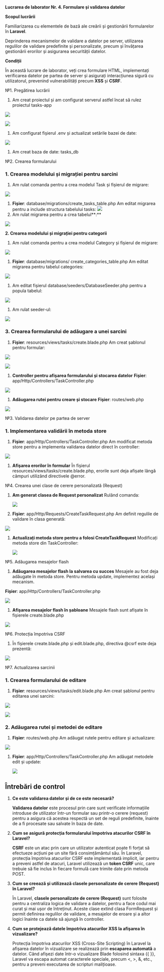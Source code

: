﻿**Lucrarea de laborator Nr. 4. Formulare și validarea datelor**

**Scopul lucrării**

Familiarizarea cu elementele de bază ale creării și gestionării formularelor în **Laravel**.

Deprinderea mecanismelor de validare a datelor pe server, utilizarea regulilor de validare predefinite și personalizate, precum și învățarea gestionării erorilor și asigurarea securității datelor.

**Condiții**

În această lucrare de laborator, veți crea formulare HTML, implementați verificarea datelor pe partea de server și asigurați interacțiunea sigură cu utilizatorul, prevenind vulnerabilități precum **XSS** și **CSRF**.

№1. Pregătirea lucrării

1. Am creat proiectul și am configurat serverul astfel încat să rulez proiectul tasks-app

![](Aspose.Words.51eaac76-79a4-42ef-8f5d-b7ba9a00622d.001.png)

![](Aspose.Words.51eaac76-79a4-42ef-8f5d-b7ba9a00622d.002.png)

1. Am configurat fișierul .env și actualizat setările bazei de date:

![](Aspose.Words.51eaac76-79a4-42ef-8f5d-b7ba9a00622d.003.png)

1. Am creat baza de date:  tasks\_db

№2. Crearea formularului
### **1. Crearea modelului și migrației pentru sarcini**
1. Am rulat comanda pentru a crea modelul Task și fișierul de migrare:

![](Aspose.Words.51eaac76-79a4-42ef-8f5d-b7ba9a00622d.004.png)

1. **Fișier**: database/migrations/create\_tasks\_table.php
   Am editat migrarea pentru a include structura tabelului tasks:
   ![](Aspose.Words.51eaac76-79a4-42ef-8f5d-b7ba9a00622d.005.png)
1. Am rulat migrarea pentru a crea tabelul**:**

![](Aspose.Words.51eaac76-79a4-42ef-8f5d-b7ba9a00622d.006.png)

**2. Crearea modelului și migrației pentru categorii**

1. Am rulat comanda pentru a crea modelul Category și fișierul de migrare:

![](Aspose.Words.51eaac76-79a4-42ef-8f5d-b7ba9a00622d.007.png)

1. **Fișier**: database/migrations/ create\_categories\_table.php
   Am editat migrarea pentru tabelul categories:

![](Aspose.Words.51eaac76-79a4-42ef-8f5d-b7ba9a00622d.008.png)

1. Am editat fișierul database/seeders/DatabaseSeeder.php pentru a popula tabelul:

![](Aspose.Words.51eaac76-79a4-42ef-8f5d-b7ba9a00622d.009.png)

1. Am rulat seeder-ul:

![](Aspose.Words.51eaac76-79a4-42ef-8f5d-b7ba9a00622d.010.png)
### **3. Crearea formularului de adăugare a unei sarcini**
1. **Fișier**: resources/views/tasks/create.blade.php
   Am creat șablonul pentru formular:

![](Aspose.Words.51eaac76-79a4-42ef-8f5d-b7ba9a00622d.011.png)

![](Aspose.Words.51eaac76-79a4-42ef-8f5d-b7ba9a00622d.012.png)

1. **Controller pentru afișarea formularului și stocarea datelor**
   **Fișier**: app/Http/Controllers/TaskController.php

![](Aspose.Words.51eaac76-79a4-42ef-8f5d-b7ba9a00622d.013.png)

1. **Adăugarea rutei pentru creare și stocare**
   **Fișier**: routes/web.php

![](Aspose.Words.51eaac76-79a4-42ef-8f5d-b7ba9a00622d.014.png)

№3. Validarea datelor pe partea de server
### **1. Implementarea validării în metoda store**
1. **Fișier**: app/Http/Controllers/TaskController.php
   Am modificat metoda store pentru a implementa validarea datelor direct în controller:

![](Aspose.Words.51eaac76-79a4-42ef-8f5d-b7ba9a00622d.015.png)

1. **Afișarea erorilor în formular**
   În fișierul resources/views/tasks/create.blade.php, erorile sunt deja afișate lângă câmpuri utilizând directivele @error.

№4. Crearea unei clase de cerere personalizată (Request)

1. **Am generat clasea de Request personalizat**
   Rulând comanda:

   ![](Aspose.Words.51eaac76-79a4-42ef-8f5d-b7ba9a00622d.016.png)

1. **Fișier**: app/Http/Requests/CreateTaskRequest.php
   Am definit regulile de validare în clasa generată:

![](Aspose.Words.51eaac76-79a4-42ef-8f5d-b7ba9a00622d.017.png)

1. **Actualizați metoda store pentru a folosi CreateTaskRequest**
   Modificați metoda store din TaskController:

   ![](Aspose.Words.51eaac76-79a4-42ef-8f5d-b7ba9a00622d.018.png)

№5. Adăugarea mesajelor flash

1. **Adăugarea mesajelor flash la salvarea cu succes**
   Mesajele au fost deja adăugate în metoda store. Pentru metoda update, implementez  același mecanism.

**Fișier**: app/Http/Controllers/TaskController.php

![](Aspose.Words.51eaac76-79a4-42ef-8f5d-b7ba9a00622d.019.png)

1. **Afișarea mesajelor flash în șabloane**
   Mesajele flash sunt afișate în fișierele create.blade.php 

![](Aspose.Words.51eaac76-79a4-42ef-8f5d-b7ba9a00622d.020.png)

№6. Protecția împotriva CSRF

1. În fișierele create.blade.php și edit.blade.php, directiva @csrf este deja prezentă:

![](Aspose.Words.51eaac76-79a4-42ef-8f5d-b7ba9a00622d.021.png)

№7. Actualizarea sarcinii
### **1. Crearea formularului de editare**
1. **Fișier**: resources/views/tasks/edit.blade.php
   Am creat șablonul pentru editarea unei sarcini:

![](Aspose.Words.51eaac76-79a4-42ef-8f5d-b7ba9a00622d.022.png)

![](Aspose.Words.51eaac76-79a4-42ef-8f5d-b7ba9a00622d.023.png)
### **2. Adăugarea rutei și metodei de editare**
1. **Fișier**: routes/web.php
   Am adăugat rutele pentru editare și actualizare:

![](Aspose.Words.51eaac76-79a4-42ef-8f5d-b7ba9a00622d.024.png)

1. **Fișier**: app/Http/Controllers/TaskController.php
   Am adăugat metodele edit și update:

   ![](Aspose.Words.51eaac76-79a4-42ef-8f5d-b7ba9a00622d.025.png)


## **Întrebări de control**
1. **Ce este validarea datelor și de ce este necesară?**

   **Validarea datelor** este procesul prin care sunt verificate informațiile introduse de utilizator într-un formular sau printr-o cerere (request) pentru a asigura că acestea respectă un set de reguli predefinite, înainte de a fi procesate sau salvate în baza de date.

1. **Cum se asigură protecția formularului împotriva atacurilor CSRF în Laravel?**

   **CSRF** este un atac prin care un utilizator autenticat poate fi forțat să efectueze acțiuni pe un site fără consimțământul său. În Laravel, protecția împotriva atacurilor CSRF este implementată implicit, iar pentru a preveni astfel de atacuri, Laravel utilizează un **token CSRF** unic, care trebuie să fie inclus în fiecare formulă care trimite date prin metoda POST.

1. **Cum se creează și utilizează clasele personalizate de cerere (Request) în Laravel?**

   În Laravel, **clasele personalizate de cerere (Request)** sunt folosite pentru a centraliza logica de validare a datelor, pentru a face codul mai curat și mai ușor de întreținut. Aceste clase extind clasa FormRequest și permit definirea regulilor de validare, a mesajelor de eroare și a altor logici înainte ca datele să ajungă în controller.

1. **Cum se protejează datele împotriva atacurilor XSS la afișarea în vizualizare?**

   Protecția împotriva atacurilor XSS (Cross-Site Scripting) în Laravel la afișarea datelor în vizualizare se realizează prin **escaparea automată** a datelor.  Când afișezi date într-o vizualizare Blade folosind sintaxa {{ }}, Laravel va escapa automat caracterele speciale, precum <, >, &, etc., pentru a preveni executarea de scripturi malițioase.

